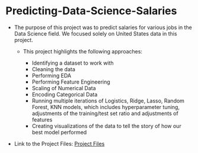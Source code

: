 # Predicting-Data-Science-Salaries

- The purpose of this project was to predict salaries for various jobs in the Data Science field. We focused solely on United States data in this project. 
    
  - This project highlights the following approaches:
    
    - Identifying a dataset to work with
    - Cleaning the data
    - Performing EDA
    - Performing Feature Engineering
    - Scaling of Numerical Data
    - Encoding Categorical Data
    - Running multiple iterations of Logistics, Ridge, Lasso, Random Forest, KNN models, which includes hyperparameter tuning, adjustments of the training/test set ratio and adjustments of features
    - Creating visualizations of the data to tell the story of how our best model performed
   
- Link to the Project Files: [Project Files](https://github.com/meierd1809/DSC-450-Applied-Data-Science/tree/main/Projects/Project%202)
